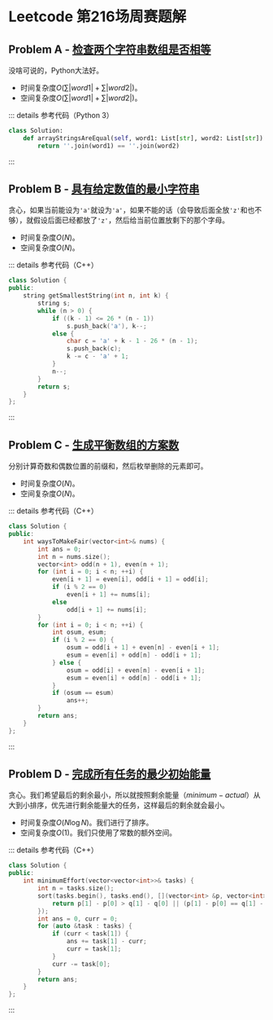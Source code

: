 # Leetcode 第216场周赛题解

## Problem A - [检查两个字符串数组是否相等](https://leetcode.cn/problems/check-if-two-string-arrays-are-equivalent/)

没啥可说的，Python大法好。

- 时间复杂度$O(\sum|word1|+\sum|word2|)$。
- 空间复杂度$O(\sum|word1|+\sum|word2|)$。

::: details 参考代码（Python 3）

```python
class Solution:
    def arrayStringsAreEqual(self, word1: List[str], word2: List[str]) -> bool:
        return ''.join(word1) == ''.join(word2)
```

:::

## Problem B - [具有给定数值的最小字符串](https://leetcode.cn/problems/smallest-string-with-a-given-numeric-value/)

贪心，如果当前能设为`'a'`就设为`'a'`，如果不能的话（会导致后面全放`'z'`和也不够），就假设后面已经都放了`'z'`，然后给当前位置放剩下的那个字母。

- 时间复杂度$O(N)$。
- 空间复杂度$O(N)$。

::: details 参考代码（C++）

```cpp
class Solution {
public:
    string getSmallestString(int n, int k) {
        string s;
        while (n > 0) {
            if ((k - 1) <= 26 * (n - 1))
                s.push_back('a'), k--;
            else {
                char c = 'a' + k - 1 - 26 * (n - 1);
                s.push_back(c);
                k -= c - 'a' + 1;
            }
            n--;
        }
        return s;
    }
};      
```

:::

## Problem C - [生成平衡数组的方案数](https://leetcode.cn/problems/ways-to-make-a-fair-array/)

分别计算奇数和偶数位置的前缀和，然后枚举删除的元素即可。

- 时间复杂度$O(N)$。
- 空间复杂度$O(N)$。

::: details 参考代码（C++）

```cpp
class Solution {
public:
    int waysToMakeFair(vector<int>& nums) {
        int ans = 0;
        int n = nums.size();
        vector<int> odd(n + 1), even(n + 1);
        for (int i = 0; i < n; ++i) {
            even[i + 1] = even[i], odd[i + 1] = odd[i];
            if (i % 2 == 0)
                even[i + 1] += nums[i];
            else
                odd[i + 1] += nums[i];
        }
        for (int i = 0; i < n; ++i) {
            int osum, esum;
            if (i % 2 == 0) {
                osum = odd[i + 1] + even[n] - even[i + 1];
                esum = even[i] + odd[n] - odd[i + 1];
            } else {
                osum = odd[i] + even[n] - even[i + 1];
                esum = even[i] + odd[n] - odd[i + 1];
            }
            if (osum == esum)
                ans++;
        }
        return ans;
    }
};
```

:::

## Problem D - [完成所有任务的最少初始能量](https://leetcode.cn/problems/minimum-initial-energy-to-finish-tasks/)

贪心。我们希望最后的剩余最小，所以就按照剩余能量（$minimum-actual$）从大到小排序，优先进行剩余能量大的任务，这样最后的剩余就会最小。

- 时间复杂度$O(N\log N)$。我们进行了排序。
- 空间复杂度$O(1)$。我们只使用了常数的额外空间。

::: details 参考代码（C++）

```cpp
class Solution {
public:
    int minimumEffort(vector<vector<int>>& tasks) {
        int n = tasks.size();
        sort(tasks.begin(), tasks.end(), [](vector<int> &p, vector<int> &q) {
            return p[1] - p[0] > q[1] - q[0] || (p[1] - p[0] == q[1] - q[0] && p[1] > q[1]); 
        });
        int ans = 0, curr = 0;
        for (auto &task : tasks) {
            if (curr < task[1]) {
                ans += task[1] - curr;
                curr = task[1];
            }
            curr -= task[0];
        }
        return ans;
    }
};
```

:::

<Utterances />
